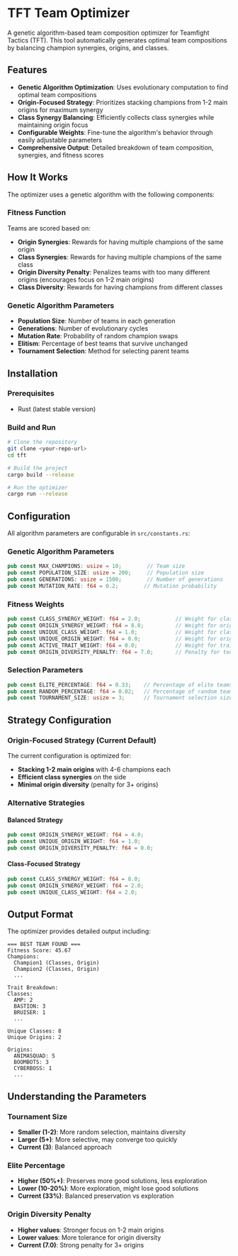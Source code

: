# TFT Team Optimizer

A genetic algorithm-based team composition optimizer for Teamfight Tactics (TFT). This tool automatically generates optimal team compositions by balancing champion synergies, origins, and classes.

## Features

- **Genetic Algorithm Optimization**: Uses evolutionary computation to find optimal team compositions
- **Origin-Focused Strategy**: Prioritizes stacking champions from 1-2 main origins for maximum synergy
- **Class Synergy Balancing**: Efficiently collects class synergies while maintaining origin focus
- **Configurable Weights**: Fine-tune the algorithm's behavior through easily adjustable parameters
- **Comprehensive Output**: Detailed breakdown of team composition, synergies, and fitness scores

## How It Works

The optimizer uses a genetic algorithm with the following components:

### Fitness Function
Teams are scored based on:
- **Origin Synergies**: Rewards for having multiple champions of the same origin
- **Class Synergies**: Rewards for having multiple champions of the same class
- **Origin Diversity Penalty**: Penalizes teams with too many different origins (encourages focus on 1-2 main origins)
- **Class Diversity**: Rewards for having champions from different classes

### Genetic Algorithm Parameters
- **Population Size**: Number of teams in each generation
- **Generations**: Number of evolutionary cycles
- **Mutation Rate**: Probability of random champion swaps
- **Elitism**: Percentage of best teams that survive unchanged
- **Tournament Selection**: Method for selecting parent teams

## Installation

### Prerequisites
- Rust (latest stable version)

### Build and Run
```bash
# Clone the repository
git clone <your-repo-url>
cd tft

# Build the project
cargo build --release

# Run the optimizer
cargo run --release
```

## Configuration

All algorithm parameters are configurable in `src/constants.rs`:

### Genetic Algorithm Parameters
```rust
pub const MAX_CHAMPIONS: usize = 10;        // Team size
pub const POPULATION_SIZE: usize = 200;     // Population size
pub const GENERATIONS: usize = 1500;        // Number of generations
pub const MUTATION_RATE: f64 = 0.2;        // Mutation probability
```

### Fitness Weights
```rust
pub const CLASS_SYNERGY_WEIGHT: f64 = 2.0;           // Weight for class synergies
pub const ORIGIN_SYNERGY_WEIGHT: f64 = 8.0;          // Weight for origin synergies
pub const UNIQUE_CLASS_WEIGHT: f64 = 1.0;            // Weight for class diversity
pub const UNIQUE_ORIGIN_WEIGHT: f64 = 0.0;           // Weight for origin diversity
pub const ACTIVE_TRAIT_WEIGHT: f64 = 0.0;            // Weight for trait diversity
pub const ORIGIN_DIVERSITY_PENALTY: f64 = 7.0;       // Penalty for too many origins
```

### Selection Parameters
```rust
pub const ELITE_PERCENTAGE: f64 = 0.33;    // Percentage of elite teams
pub const RANDOM_PERCENTAGE: f64 = 0.02;   // Percentage of random teams
pub const TOURNAMENT_SIZE: usize = 3;      // Tournament selection size
```

## Strategy Configuration

### Origin-Focused Strategy (Current Default)
The current configuration is optimized for:
- **Stacking 1-2 main origins** with 4-6 champions each
- **Efficient class synergies** on the side
- **Minimal origin diversity** (penalty for 3+ origins)

### Alternative Strategies

#### Balanced Strategy
```rust
pub const ORIGIN_SYNERGY_WEIGHT: f64 = 4.0;
pub const UNIQUE_ORIGIN_WEIGHT: f64 = 1.0;
pub const ORIGIN_DIVERSITY_PENALTY: f64 = 0.0;
```

#### Class-Focused Strategy
```rust
pub const CLASS_SYNERGY_WEIGHT: f64 = 8.0;
pub const ORIGIN_SYNERGY_WEIGHT: f64 = 2.0;
pub const UNIQUE_CLASS_WEIGHT: f64 = 2.0;
```

## Output Format

The optimizer provides detailed output including:

```
=== BEST TEAM FOUND ===
Fitness Score: 45.67
Champions:
  Champion1 (Classes, Origin)
  Champion2 (Classes, Origin)
  ...

Trait Breakdown:
Classes:
  AMP: 2
  BASTION: 3
  BRUISER: 1
  ...

Unique Classes: 8
Unique Origins: 2

Origins:
  ANIMASQUAD: 5
  BOOMBOTS: 3
  CYBERBOSS: 1
  ...
```

## Understanding the Parameters

### Tournament Size
- **Smaller (1-2)**: More random selection, maintains diversity
- **Larger (5+)**: More selective, may converge too quickly
- **Current (3)**: Balanced approach

### Elite Percentage
- **Higher (50%+)**: Preserves more good solutions, less exploration
- **Lower (10-20%)**: More exploration, might lose good solutions
- **Current (33%)**: Balanced preservation vs exploration

### Origin Diversity Penalty
- **Higher values**: Stronger focus on 1-2 main origins
- **Lower values**: More tolerance for origin diversity
- **Current (7.0)**: Strong penalty for 3+ origins

